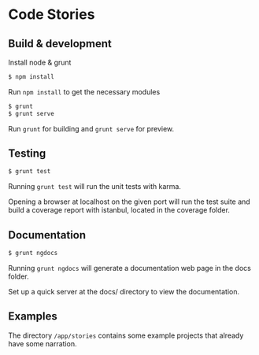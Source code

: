 # Code Stories

## Build & development

Install node & grunt

```sh
$ npm install
```

Run `npm install` to get the necessary modules

```sh
$ grunt
$ grunt serve
```

Run `grunt` for building and `grunt serve` for preview.

## Testing

```sh
$ grunt test
```

Running `grunt test` will run the unit tests with karma.

Opening a browser at localhost on the given port will run the test suite and build a coverage report with istanbul, located in the coverage folder.

## Documentation

```sh
$ grunt ngdocs
```

Running `grunt ngdocs` will generate a documentation web page in the docs folder.

Set up a quick server at the docs/ directory to view the documentation.

## Examples

The directory `/app/stories` contains some example projects that already have some narration.